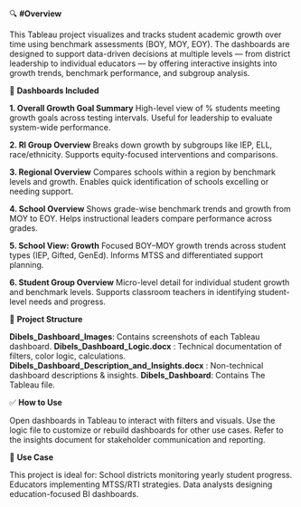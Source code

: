 🔍 **#Overview**

This Tableau project visualizes and tracks student academic growth over time using benchmark assessments (BOY, MOY, EOY). The dashboards are designed to support data-driven decisions at multiple levels — from district leadership to individual educators — by offering interactive insights into growth trends, benchmark performance, and subgroup analysis.

🧩 **Dashboards Included**

**1. Overall Growth Goal Summary**
High-level view of % students meeting growth goals across testing intervals.
Useful for leadership to evaluate system-wide performance.

**2. RI Group Overview**
Breaks down growth by subgroups like IEP, ELL, race/ethnicity.
Supports equity-focused interventions and comparisons.

**3. Regional Overview**
Compares schools within a region by benchmark levels and growth.
Enables quick identification of schools excelling or needing support.

**4. School Overview**
Shows grade-wise benchmark trends and growth from MOY to EOY.
Helps instructional leaders compare performance across grades.

**5. School View: Growth**
Focused BOY–MOY growth trends across student types (IEP, Gifted, GenEd).
Informs MTSS and differentiated support planning.

**6. Student Group Overview**
Micro-level detail for individual student growth and benchmark levels.
Supports classroom teachers in identifying student-level needs and progress.

📁 **Project Structure**

**Dibels_Dashboard_Images**: Contains screenshots of each Tableau dashboard.
**Dibels_Dashboard_Logic.docx** : Technical documentation of filters, color logic, calculations.
**Dibels_Dashboard_Description_and_Insights.docx** : Non-technical dashboard descriptions & insights.
**Dibels_Dashboard**: Contains The Tableau file.

✅ **How to Use**

Open dashboards in Tableau to interact with filters and visuals.
Use the logic file to customize or rebuild dashboards for other use cases.
Refer to the insights document for stakeholder communication and reporting.

📌 **Use Case**

This project is ideal for:
School districts monitoring yearly student progress.
Educators implementing MTSS/RTI strategies.
Data analysts designing education-focused BI dashboards.

